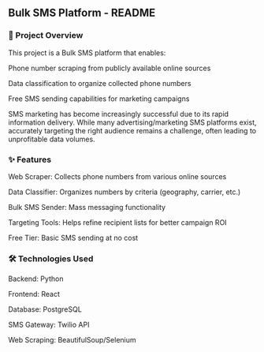 ## Bulk SMS Platform - README


### 📌 Project Overview
This project is a Bulk SMS platform that enables:

Phone number scraping from publicly available online sources

Data classification to organize collected phone numbers

Free SMS sending capabilities for marketing campaigns

SMS marketing has become increasingly successful due to its rapid information delivery. While many advertising/marketing SMS platforms exist, accurately targeting the right audience remains a challenge, often leading to unprofitable data volumes.

### ✨ Features
Web Scraper: Collects phone numbers from various online sources

Data Classifier: Organizes numbers by criteria (geography, carrier, etc.)

Bulk SMS Sender: Mass messaging functionality

Targeting Tools: Helps refine recipient lists for better campaign ROI

Free Tier: Basic SMS sending at no cost

### 🛠️ Technologies Used
Backend: Python

Frontend: React

Database: PostgreSQL

SMS Gateway: Twilio API

Web Scraping: BeautifulSoup/Selenium
